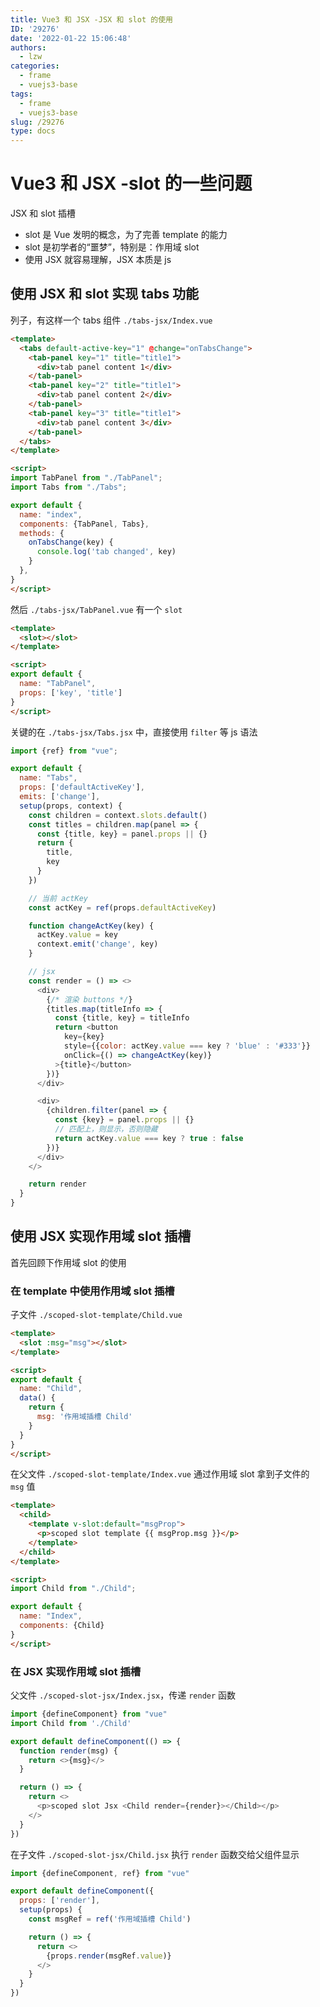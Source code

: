 ```yaml
---
title: Vue3 和 JSX -JSX 和 slot 的使用
ID: '29276'
date: '2022-01-22 15:06:48'
authors:
  - lzw
categories:
  - frame
  - vuejs3-base
tags:
  - frame
  - vuejs3-base
slug: /29276
type: docs
---
```


# Vue3 和 JSX -slot 的一些问题

JSX 和 slot 插槽

- slot 是 Vue 发明的概念，为了完善 template 的能力
- slot 是初学者的“噩梦”，特别是：作用域 slot
- 使用 JSX 就容易理解，JSX 本质是 js


## 使用 JSX 和 slot 实现 tabs 功能

列子，有这样一个 tabs 组件 `./tabs-jsx/Index.vue`

```html
<template>
  <tabs default-active-key="1" @change="onTabsChange">
    <tab-panel key="1" title="title1">
      <div>tab panel content 1</div>
    </tab-panel>
    <tab-panel key="2" title="title1">
      <div>tab panel content 2</div>
    </tab-panel>
    <tab-panel key="3" title="title1">
      <div>tab panel content 3</div>
    </tab-panel>
  </tabs>
</template>

<script>
import TabPanel from "./TabPanel";
import Tabs from "./Tabs";

export default {
  name: "index",
  components: {TabPanel, Tabs},
  methods: {
    onTabsChange(key) {
      console.log('tab changed', key)
    }
  },
}
</script>
```

然后 `./tabs-jsx/TabPanel.vue` 有一个 `slot`

``` html
<template>
  <slot></slot>
</template>

<script>
export default {
  name: "TabPanel",
  props: ['key', 'title']
}
</script>
```

关键的在 `./tabs-jsx/Tabs.jsx` 中，直接使用 `filter` 等 js 语法

```js
import {ref} from "vue";

export default {
  name: "Tabs",
  props: ['defaultActiveKey'],
  emits: ['change'],
  setup(props, context) {
    const children = context.slots.default()
    const titles = children.map(panel => {
      const {title, key} = panel.props || {}
      return {
        title,
        key
      }
    })

    // 当前 actKey
    const actKey = ref(props.defaultActiveKey)

    function changeActKey(key) {
      actKey.value = key
      context.emit('change', key)
    }

    // jsx
    const render = () => <>
      <div>
        {/* 渲染 buttons */}
        {titles.map(titleInfo => {
          const {title, key} = titleInfo
          return <button
            key={key}
            style={{color: actKey.value === key ? 'blue' : '#333'}}
            onClick={() => changeActKey(key)}
          >{title}</button>
        })}
      </div>

      <div>
        {children.filter(panel => {
          const {key} = panel.props || {}
          // 匹配上，则显示，否则隐藏
          return actKey.value === key ? true : false
        })}
      </div>
    </>

    return render
  }
}
```

## 使用 JSX 实现作用域 slot 插槽

首先回顾下作用域 slot 的使用

### 在 template 中使用作用域 slot 插槽

子文件 `./scoped-slot-template/Child.vue`

``` html
<template>  
  <slot :msg="msg"></slot>
</template>

<script>
export default {
  name: "Child",
  data() {
    return {
      msg: '作用域插槽 Child'
    }
  }
}
</script>
```

在父文件 `./scoped-slot-template/Index.vue` 通过作用域 slot 拿到子文件的 `msg` 值

``` html
<template>
  <child>
    <template v-slot:default="msgProp">
      <p>scoped slot template {{ msgProp.msg }}</p>
    </template>
  </child>
</template>

<script>
import Child from "./Child";

export default {
  name: "Index",
  components: {Child}
}
</script>
```

### 在 JSX 实现作用域 slot 插槽

父文件 `./scoped-slot-jsx/Index.jsx`，传递 `render` 函数

```js
import {defineComponent} from "vue"
import Child from './Child'

export default defineComponent(() => {
  function render(msg) {
    return <>{msg}</>
  }

  return () => {
    return <>
      <p>scoped slot Jsx <Child render={render}></Child></p>
    </>
  }
})
```


在子文件 `./scoped-slot-jsx/Child.jsx` 执行 `render` 函数交给父组件显示

``` js
import {defineComponent, ref} from "vue"

export default defineComponent({
  props: ['render'],
  setup(props) {
    const msgRef = ref('作用域插槽 Child')

    return () => {
      return <>
        {props.render(msgRef.value)}
      </>
    }
  }
})
```



